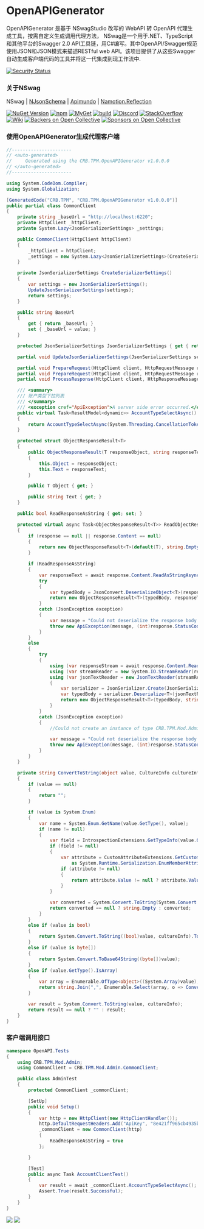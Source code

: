 # OpenAPIGenerator

OpenAPIGenerator 是基于 NSwagStudio 改写的 WebAPI 转 OpenAPI 代理生成工具，按需自定义生成调用代理方法， NSwag是一个用于.NET、TypeScript和其他平台的Swagger 2.0 API工具链，用C#编写。其中OpenAPI/Swagger规范使用JSON和JSON模式来描述RESTful web API。该项目提供了从这些Swagger自动生成客户端代码的工具并将这一代集成到现工作流中.


[![Security Status](https://www.murphysec.com/platform3/v3/badge/1618206364828991488.svg?t=1)](https://www.murphysec.com/accept?code=39db612557b2aff8391929e35a911977&type=1&from=2&t=2)

### 关于NSwag

NSwag | [NJsonSchema](http://njsonschema.org) | [Apimundo](https://apimundo.com) | [Namotion.Reflection](https://github.com/RicoSuter/Namotion.Reflection)

[![NuGet Version](https://img.shields.io/nuget/v/NSwag.Core.svg)](https://www.nuget.org/packages?q=NSwag)
[![npm](https://img.shields.io/npm/v/nswag.svg)](https://www.npmjs.com/package/nswag)
[![MyGet](https://img.shields.io/myget/nswag/v/NSwag.Core.svg?label=preview%20nuget)](https://www.myget.org/feed/Packages/nswag)
[![build](https://github.com/RicoSuter/NSwag/actions/workflows/build.yml/badge.svg)](https://github.com/RicoSuter/NSwag/actions/workflows/build.yml)
[![Discord](https://img.shields.io/badge/Discord-join%20chat-1dce73.svg)](https://discord.gg/BxQNy25WF6)
[![StackOverflow](https://img.shields.io/badge/questions-on%20StackOverflow-orange.svg?style=flat)](http://stackoverflow.com/questions/tagged/nswag)
[![Wiki](https://img.shields.io/badge/docs-in%20wiki-orange.svg?style=flat)](https://github.com/RicoSuter/nswag/wiki)
[![Backers on Open Collective](https://opencollective.com/NSwag/backers/badge.svg)](#backers) 
[![Sponsors on Open Collective](https://opencollective.com/NSwag/sponsors/badge.svg)](#sponsors)

### 使用OpenAPIGenerator生成代理客户端

```csharp
//----------------------
// <auto-generated>
//     Generated using the CRB.TPM.OpenAPIGenerator v1.0.0.0 
// </auto-generated>
//----------------------

using System.CodeDom.Compiler;
using System.Globalization;

[GeneratedCode("CRB.TPM", "CRB.TPM.OpenAPIGenerator v1.0.0.0")]
public partial class CommonClient
{
    private string _baseUrl = "http://localhost:6220";
    private HttpClient _httpClient;
    private System.Lazy<JsonSerializerSettings> _settings;

    public CommonClient(HttpClient httpClient)
    {
        _httpClient = httpClient;
        _settings = new System.Lazy<JsonSerializerSettings>(CreateSerializerSettings);
    }

    private JsonSerializerSettings CreateSerializerSettings()
    {
        var settings = new JsonSerializerSettings();
        UpdateJsonSerializerSettings(settings);
        return settings;
    }

    public string BaseUrl
    {
        get { return _baseUrl; }
        set { _baseUrl = value; }
    }

    protected JsonSerializerSettings JsonSerializerSettings { get { return _settings.Value; } }

    partial void UpdateJsonSerializerSettings(JsonSerializerSettings settings);

    partial void PrepareRequest(HttpClient client, HttpRequestMessage request, string url);
    partial void PrepareRequest(HttpClient client, HttpRequestMessage request, System.Text.StringBuilder urlBuilder);
    partial void ProcessResponse(HttpClient client, HttpResponseMessage response);

    /// <summary>
    /// 账户类型下拉列表
    /// </summary>
    /// <exception cref="ApiException">A server side error occurred.</exception>
    public virtual Task<ResultModel<dynamic>> AccountTypeSelectAsync()
    {
        return AccountTypeSelectAsync(System.Threading.CancellationToken.None);
    }

    protected struct ObjectResponseResult<T>
    {
        public ObjectResponseResult(T responseObject, string responseText)
        {
            this.Object = responseObject;
            this.Text = responseText;
        }

        public T Object { get; }

        public string Text { get; }
    }

    public bool ReadResponseAsString { get; set; }

    protected virtual async Task<ObjectResponseResult<T>> ReadObjectResponseAsync<T>(HttpResponseMessage response, IReadOnlyDictionary<string, IEnumerable<string>> headers, System.Threading.CancellationToken cancellationToken)
    {
        if (response == null || response.Content == null)
        {
            return new ObjectResponseResult<T>(default(T), string.Empty);
        }

        if (ReadResponseAsString)
        {
            var responseText = await response.Content.ReadAsStringAsync().ConfigureAwait(false);
            try
            {
                var typedBody = JsonConvert.DeserializeObject<T>(responseText, JsonSerializerSettings);
                return new ObjectResponseResult<T>(typedBody, responseText);
            }
            catch (JsonException exception)
            {
                var message = "Could not deserialize the response body string as " + typeof(T).FullName + ".";
                throw new ApiException(message, (int)response.StatusCode, responseText, headers, exception);
            }
        }
        else
        {
            try
            {
                using (var responseStream = await response.Content.ReadAsStreamAsync().ConfigureAwait(false))
                using (var streamReader = new System.IO.StreamReader(responseStream))
                using (var jsonTextReader = new JsonTextReader(streamReader))
                {
                    var serializer = JsonSerializer.Create(JsonSerializerSettings);
                    var typedBody = serializer.Deserialize<T>(jsonTextReader);
                    return new ObjectResponseResult<T>(typedBody, string.Empty);
                }
            }
            catch (JsonException exception)
            {
                //Could not create an instance of type CRB.TPM.Mod.Admin.IResultModel. Type is an interface or abstract class and cannot be instantiated. Path 'successful', line 1, position 14.”

                var message = "Could not deserialize the response body stream as " + typeof(T).FullName + ".";
                throw new ApiException(message, (int)response.StatusCode, string.Empty, headers, exception);
            }
        }
    }

    private string ConvertToString(object value, CultureInfo cultureInfo)
    {
        if (value == null)
        {
            return "";
        }

        if (value is System.Enum)
        {
            var name = System.Enum.GetName(value.GetType(), value);
            if (name != null)
            {
                var field = IntrospectionExtensions.GetTypeInfo(value.GetType()).GetDeclaredField(name);
                if (field != null)
                {
                    var attribute = CustomAttributeExtensions.GetCustomAttribute(field, typeof(System.Runtime.Serialization.EnumMemberAttribute))
                        as System.Runtime.Serialization.EnumMemberAttribute;
                    if (attribute != null)
                    {
                        return attribute.Value != null ? attribute.Value : name;
                    }
                }

                var converted = System.Convert.ToString(System.Convert.ChangeType(value, System.Enum.GetUnderlyingType(value.GetType()), cultureInfo));
                return converted == null ? string.Empty : converted;
            }
        }
        else if (value is bool)
        {
            return System.Convert.ToString((bool)value, cultureInfo).ToLowerInvariant();
        }
        else if (value is byte[])
        {
            return System.Convert.ToBase64String((byte[])value);
        }
        else if (value.GetType().IsArray)
        {
            var array = Enumerable.OfType<object>((System.Array)value);
            return string.Join(",", Enumerable.Select(array, o => ConvertToString(o, cultureInfo)));
        }

        var result = System.Convert.ToString(value, cultureInfo);
        return result == null ? "" : result;
    }
}
```


### 客户端调用接口
```csharp
namespace OpenAPI.Tests
{
    using CRB.TPM.Mod.Admin;
    using CommonClient = CRB.TPM.Mod.Admin.CommonClient;

    public class AdminTest
    {
        protected CommonClient _commonClient;

        [SetUp]
        public void Setup()
        {
            var http = new HttpClient(new HttpClientHandler());
            http.DefaultRequestHeaders.Add("ApiKey", "8e421ff965cb4935ba56ef7833bf4750");
            _commonClient = new CommonClient(http)
            {
                ReadResponseAsString = true
            };

        }

        [Test]
        public async Task AccountClientTest()
        {
            var result = await _commonClient.AccountTypeSelectAsync();
            Assert.True(result.Successful);
        }
    }
}
```

<img src="https://github.com/dorisoy/Dorisoy.OpenAPIGenerator/blob/main/Scn2.png?raw=true" />

<img src="https://github.com/dorisoy/Dorisoy.OpenAPIGenerator/blob/main/Scn.png?raw=true" />
